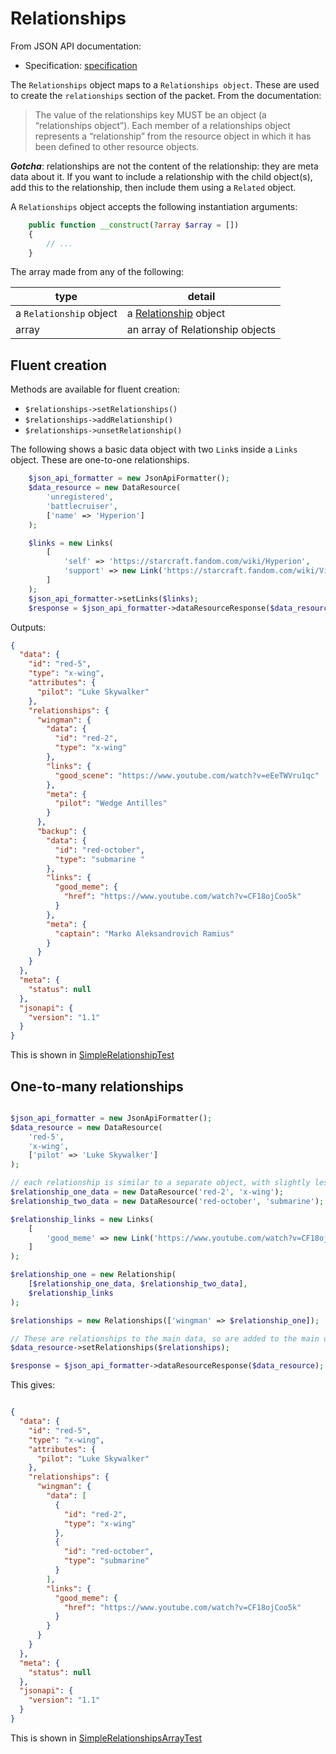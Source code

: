 # Relationships

From JSON API documentation:

* Specification: [specification](https://jsonapi.org/format/#document-resource-objects)

The `Relationships` object maps to a `Relationships object`.
These are used to create the `relationships` section of the packet. From the documentation:

> The value of the relationships key MUST be an object (a “relationships object”). Each member of a relationships
> object represents a “relationship” from the resource object in which it has been defined to other resource objects.

***Gotcha***: relationships are not the content of the relationship: they are meta data about it. If you want to
include a relationship with the child object(s), add this to the relationship, then include them using a `Related`
object.

A `Relationships` object accepts the following instantiation arguments:

```php
    public function __construct(?array $array = []) 
    {
        // ...
    }
```

The array made from any of the following:

| type                    | detail                                    |
|-------------------------|-------------------------------------------|
| a `Relationship` object | a [Relationship](relationships.md) object |
| array                   | an array of Relationship objects          |

## Fluent creation

Methods are available for fluent creation:

* `$relationships->setRelationships()`
* `$relationships->addRelationship()`
* `$relationships->unsetRelationship()`

The following shows a basic data object with two `Link`s inside a `Links` object. These are one-to-one relationships.

```php
    $json_api_formatter = new JsonApiFormatter();
    $data_resource = new DataResource(
        'unregistered',
        'battlecruiser',
        ['name' => 'Hyperion']
    );

    $links = new Links(
        [
            'self' => 'https://starcraft.fandom.com/wiki/Hyperion',
            'support' => new Link('https://starcraft.fandom.com/wiki/Viking')
        ]
    );
    $json_api_formatter->setLinks($links);
    $response = $json_api_formatter->dataResourceResponse($data_resource);
```

Outputs:

```json
{
  "data": {
    "id": "red-5",
    "type": "x-wing",
    "attributes": {
      "pilot": "Luke Skywalker"
    },
    "relationships": {
      "wingman": {
        "data": {
          "id": "red-2",
          "type": "x-wing"
        },
        "links": {
          "good_scene": "https://www.youtube.com/watch?v=eEeTWVru1qc"
        },
        "meta": {
          "pilot": "Wedge Antilles"
        }
      },
      "backup": {
        "data": {
          "id": "red-october",
          "type": "submarine "
        },
        "links": {
          "good_meme": {
            "href": "https://www.youtube.com/watch?v=CF18ojCoo5k"
          }
        },
        "meta": {
          "captain": "Marko Aleksandrovich Ramius"
        }
      }
    }
  },
  "meta": {
    "status": null
  },
  "jsonapi": {
    "version": "1.1"
  }
}
```

This is shown in [SimpleRelationshipTest](../../tests/Unit/Examples/Relationships/SimpleRelationshipTest.php)

## One-to-many relationships

```php 

$json_api_formatter = new JsonApiFormatter();
$data_resource = new DataResource(
    'red-5',
    'x-wing',
    ['pilot' => 'Luke Skywalker']
);

// each relationship is similar to a separate object, with slightly less content in the main data resource
$relationship_one_data = new DataResource('red-2', 'x-wing');
$relationship_two_data = new DataResource('red-october', 'submarine');

$relationship_links = new Links(
    [
        'good_meme' => new Link('https://www.youtube.com/watch?v=CF18ojCoo5k')
    ]
);

$relationship_one = new Relationship(
    [$relationship_one_data, $relationship_two_data],
    $relationship_links
);

$relationships = new Relationships(['wingman' => $relationship_one]);

// These are relationships to the main data, so are added to the main data resource:
$data_resource->setRelationships($relationships);

$response = $json_api_formatter->dataResourceResponse($data_resource);

```

This gives:

```json

{
  "data": {
    "id": "red-5",
    "type": "x-wing",
    "attributes": {
      "pilot": "Luke Skywalker"
    },
    "relationships": {
      "wingman": {
        "data": [
          {
            "id": "red-2",
            "type": "x-wing"
          },
          {
            "id": "red-october",
            "type": "submarine"
          }
        ],
        "links": {
          "good_meme": {
            "href": "https://www.youtube.com/watch?v=CF18ojCoo5k"
          }
        }
      }
    }
  },
  "meta": {
    "status": null
  },
  "jsonapi": {
    "version": "1.1"
  }
}

```

This is shown in
[SimpleRelationshipsArrayTest](../../tests/Unit/Examples/Relationships/SimpleRelationshipsArrayTest.php)